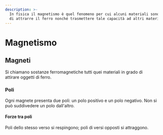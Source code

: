 ```yaml
---
description: >-
  In fisica il magnetismo è quel fenomeno per cui alcuni materiali sono in grado
  di attrarre il ferro nonché trasmettere tale capacità ad altri materiali.
---
```


# Magnetismo

## Magneti

Si chiamano sostanze ferromagnetiche tutti quei materiali in grado di attirare oggetti di ferro.

### Poli

Ogni magnete presenta due poli: un polo positivo e un polo negativo. Non si può suddivedere un polo dall'altro.

#### Forze tra poli

Poli dello stesso verso si respingono; poli di versi opposti si attraggono.

